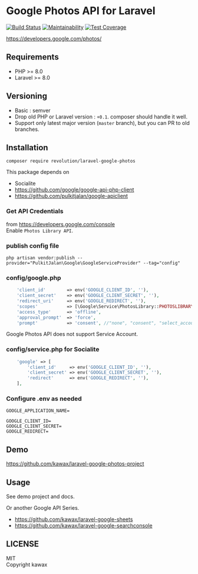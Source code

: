 # Google Photos API for Laravel

[![Build Status](https://travis-ci.com/kawax/laravel-google-photos.svg?branch=master)](https://travis-ci.com/kawax/laravel-google-photos)
[![Maintainability](https://api.codeclimate.com/v1/badges/ac9912fd1c3bfa21a7d3/maintainability)](https://codeclimate.com/github/kawax/laravel-google-photos/maintainability)
[![Test Coverage](https://api.codeclimate.com/v1/badges/ac9912fd1c3bfa21a7d3/test_coverage)](https://codeclimate.com/github/kawax/laravel-google-photos/test_coverage)


https://developers.google.com/photos/

## Requirements
- PHP >= 8.0
- Laravel >= 8.0

## Versioning
- Basic : semver
- Drop old PHP or Laravel version : `+0.1`. composer should handle it well.
- Support only latest major version (`master` branch), but you can PR to old branches.

## Installation

```
composer require revolution/laravel-google-photos
```

This package depends on

- Socialite
- https://github.com/google/google-api-php-client
- https://github.com/pulkitjalan/google-apiclient

### Get API Credentials
from https://developers.google.com/console  
Enable `Photos Library API`.

### publish config file
```
php artisan vendor:publish --provider="PulkitJalan\Google\GoogleServiceProvider" --tag="config"
```

### config/google.php
```php
    'client_id'        => env('GOOGLE_CLIENT_ID', ''),
    'client_secret'    => env('GOOGLE_CLIENT_SECRET', ''),
    'redirect_uri'     => env('GOOGLE_REDIRECT', ''),
    'scopes'           => [\Google\Service\PhotosLibrary::PHOTOSLIBRARY],
    'access_type'      => 'offline',
    'approval_prompt'  => 'force',
    'prompt'           => 'consent', //"none", "consent", "select_account" default:none
```

Google Photos API does not support Service Account.

### config/service.php for Socialite

```php
    'google' => [
        'client_id'     => env('GOOGLE_CLIENT_ID', ''),
        'client_secret' => env('GOOGLE_CLIENT_SECRET', ''),
        'redirect'      => env('GOOGLE_REDIRECT', ''),
    ],
```

### Configure .env as needed
```
GOOGLE_APPLICATION_NAME=

GOOGLE_CLIENT_ID=
GOOGLE_CLIENT_SECRET=
GOOGLE_REDIRECT=
```

## Demo
https://github.com/kawax/laravel-google-photos-project

## Usage
See demo project and docs.

Or another Google API Series.
- https://github.com/kawax/laravel-google-sheets
- https://github.com/kawax/laravel-google-searchconsole


## LICENSE
MIT  
Copyright kawax
